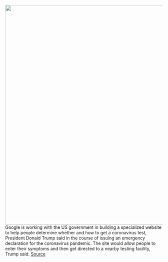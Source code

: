 <img src='https://cdn.vox-cdn.com/thumbor/9WhIG74GSUOu2PEUQn4FnYv6Tkw=/0x0:2040x1360/1200x800/filters:focal(857x517:1183x843)/cdn.vox-cdn.com/uploads/chorus_image/image/66499453/acastro_180427_1777_0003.0.jpg' width='700px' /><br/>
Google is working with the US government in building a specialized website to help people determine whether and how to get a coronavirus test, President Donald Trump said in the course of issuing an emergency declaration for the coronavirus pandemic. The site would allow people to enter their symptoms and then get directed to a nearby testing facility, Trump said.
<a href='https://www.theverge.com/2020/3/13/21179118/google-coronavirus-testing-screening-website-drive-thru-covid-19'> Source <a/>